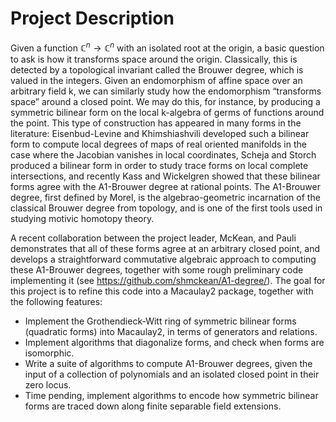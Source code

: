 # Project Description

Given a function $\mathbb C^n \to \mathbb C^n$ with an isolated root at the origin, a basic question to ask is how it transforms space around the origin. Classically, this is detected by a topological invariant called the Brouwer degree, which is valued in the integers. Given an endomorphism of affine space over an arbitrary field k, we can similarly study how the endomorphism “transforms space” around a closed point. We may do this, for instance, by producing a symmetric bilinear form on the local k-algebra of germs of functions around the point. This type of construction has appeared in many forms in the literature: Eisenbud-Levine and Khimshiashvili developed such a bilinear form to compute local degrees of maps of real oriented manifolds in the case where the Jacobian vanishes in local coordinates, Scheja and Storch produced a bilinear form in order to study trace forms on local complete intersections, and recently Kass and Wickelgren showed that these bilinear forms agree with the A1-Brouwer degree at rational points. The A1-Brouwer degree, first defined by Morel, is the algebrao-geometric incarnation of the classical Brouwer degree from topology, and is one of the first tools used in studying motivic homotopy theory.

A recent collaboration between the project leader, McKean, and Pauli demonstrates that all of these forms agree at an arbitrary closed point, and develops a straightforward commutative algebraic approach to computing these A1-Brouwer degrees, together with some rough preliminary code implementing it (see https://github.com/shmckean/A1-degree/). The goal for this project is to refine this code into a Macaulay2 package, together with the following features:
- Implement the Grothendieck-Witt ring of symmetric bilinear forms (quadratic forms) into Macaulay2, in terms of generators and relations.
- Implement algorithms that diagonalize forms, and check when forms are isomorphic.
- Write a suite of algorithms to compute A1-Brouwer degrees, given the input of a collection of polynomials and an isolated closed point in their zero locus.
- Time pending, implement algorithms to encode how symmetric bilinear forms are traced down along finite separable field extensions.
 